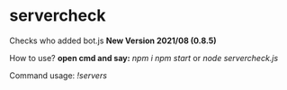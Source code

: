 # servercheck
Checks who added bot.js
**New Version 2021/08 (0.8.5)**

How to use?
**open cmd and say:**
*npm i*
*npm start* or *node servercheck.js*

Command usage: *!servers*
